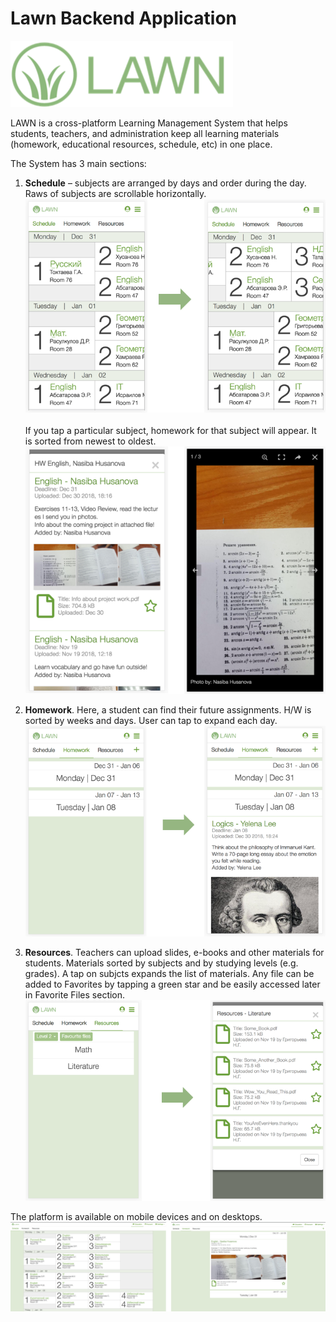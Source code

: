 # Lawn Backend Application

![Image of Yaktocat](https://github.com/i1uxaermakov/LawnApplicationServer/blob/master/readme_files/Picture1.png)

LAWN is a cross-platform Learning Management System that helps students, teachers, and administration keep all learning materials (homework, educational resources, schedule, etc) in one place.

The System has 3 main sections:
1. **Schedule** – subjects are arranged by days and order during the day. Raws of subjects are scrollable horizontally.
![Image of Yaktocat](https://github.com/i1uxaermakov/LawnApplicationServer/blob/master/readme_files/Picture2.png) </br></br>
If you tap a particular subject, homework for that subject will appear. It is sorted from newest to oldest.
![Image of Yaktocat](https://github.com/i1uxaermakov/LawnApplicationServer/blob/master/readme_files/Picture3.png) </br>


2. **Homework**. Here, a student can find their future assignments. H/W is sorted by weeks and days. User can tap to expand each day.
![Image of Yaktocat](https://github.com/i1uxaermakov/LawnApplicationServer/blob/master/readme_files/Picture4.png)</br>


3. **Resources**. Teachers can upload slides, e-books and other materials for students. Materials sorted by subjects and by studying levels (e.g. grades). A tap on subjcts expands the list of materials. Any file can be added to Favorites by tapping a green star and be easily accessed later in Favorite Files section.
![Image of Yaktocat](https://github.com/i1uxaermakov/LawnApplicationServer/blob/master/readme_files/Picture5.png)

The platform is available on mobile devices and on desktops. 
![Image of Yaktocat](https://github.com/i1uxaermakov/LawnApplicationServer/blob/master/readme_files/Picture6.png)
